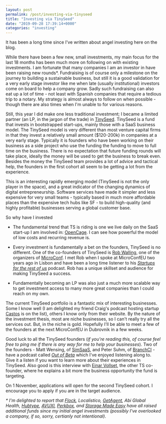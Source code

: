 ```yaml
---
layout: post
permalink: /post/investing-via-tinyseed
title: "Investing via TinySeed"
date: "2019-09-28 17:39:14+0000"
categories: "investing"
---
```


It has been a long time since I've written about angel investing here on 
the blog.

While there have been a few new, small investments, my main focus for 
the last 18 months has been much more on following on with existing investments.
I am fortunate that many companies I am an investor in have been raising new 
rounds*. Fundraising is of course only a milestone on the journey to building
a sustainable business, but 
still it is a good validation for a very early stage investor like me when 
late (usually institutional) investors come on board to help a company grow.
Sadly such fundraising can also eat up a lot of time - not least with Spanish 
companies that require a tedious trip to a notary. My strategy is almost always
to follow on when possible - though there are also times when I'm unable to 
for various reasons.

Still, this year I did make one less traditional investment; I became a 
limited partner (an LP, in the jargon of the trade) in [TinySeed](https://tinyseed.com/). TinySeed is a fund that invests in bootstrapped start-ups, mainly
those with a SaaS business model. The TinySeed model is very different than
most venture capital firms in that they invest a relatively small amount
($120-200k) in 
companies at a very early stage. Typically it is founders who have been 
working on their business as a side project who use the funding the funding 
to move to full time on the business. There is no expectation that future 
funding rounds will take place, ideally the money will be used to get the 
business to break even. Besides the money the TinySeed team provides a lot
of advice and tactical help, the founders in the first cohort all seem to be
getting a lot from the experience. 


This is an interesting rapidly emerging model (TinySeed is not the only player 
in the space), and a great indicator of the changing dynamics of digital 
entrepreneurship. Software services have made it simpler and less expensive for 
very small teams - typically based in much more affordable places than the
expensive tech hubs like SF - 
to build high-quality (and highly profitable) businesses
serving a global customer base.

So why have I invested

 * The fundamental trend that TS is riding is one we live daily on the 
SaaS start-up I am involved in: [OpenCage](https://opencagedata.com). I can see
how powerful the model of low costs and recurring revenue is. 

* Every investment is fundamentally a bet on the founders, TinySeed is no
different.
One of the co-founders of TinySeed is [Rob Walling](https://robwalling.com/),
one of the organizers of [MicroConf](https://microconf.com/). I met Rob when I
spoke at MicroConfEU two years ago in Lisbon and have been a long time listener
to his _[Startups for the rest of us](https://www.startupsfortherestofus.com/)_
podcast. Rob has a unique skillset and audience for making TinySeed
a success.

* Fundamentally becoming an LP was also just a much more scalable way to get
investment access to many more great companies than I could reach on my own. 

The current TinySeed portfolio is a fantastic mix of interesting businesses.
Some I know well (I am delighted my friend Craig's podcast hosting startup
[Castos](https://castos.com/) is on the list), others I know only from their
website. By the nature of the investment thesis, most are niche businesses, so
I can't really try all the services out. But, in the niche is gold. 
Hopefully I'll be able to meet a few of the founders at the next
MicroConfEU in Dubrovnik in a few weeks.

Good luck to all the TinySeed founders (_if you're reading this, of course
feel free to ping me if there is any way for me to help your businesses_). Two
of the founders - Matt Wensing, of [SimSaaS](https://simsaas.co/),
and Peter Suhm, of [BranchCI](https://www.branchci.com/) - have a podcast called
_[Out of Beta](https://podcasts.apple.com/us/podcast/out-of-beta/id1470198478)_
which I've enjoyed listening along to. Give it a listen if you want to learn
more about their experiences in TinySeed. Also good is this interview
with [Einar Vollset](https://www.danmartell.com/einarvollset-tinyseed/), the
other TS co-founder, where he explains a bit more the business opportunity the fund is targeting.

On 1 November, applications will open for the second TinySeed cohort. I
encourage you to apply if you are in the target audience. 

<i>* I'm delighted to report that [Flock](https://techcrunch.com/2018/05/29/flock-raises-2-25m-for-its-on-demand-drone-insurance/), Localistico, [GetAgent](https://thenegotiator.co.uk/get-agent-investment-funding/), Abi Global Health, [Hubtype](https://techcrunch.com/2019/05/07/hubtype-raises-1-1m-to-help-developers-build-richer-chat-support/), [AVUXI](https://amadeus.com/en/insights/press-release/amadeus-ventures-invests-in-avuxi-the-startup-that-ranks-the-popularity-of-every-place-on-earth), [Perkbox](https://techcrunch.com/2019/04/30/perkbox-the-employee-experience-platform-raises-13-5m/), and [Storage Made Easy](http://www.finsmes.com/2018/04/storage-made-easy-secures-3m-in-growth-funding.html) have all raised additional funds since my initial angel investments (possibly I've overlooked a company, if so, sorry, certianly not intentional)</i>.














